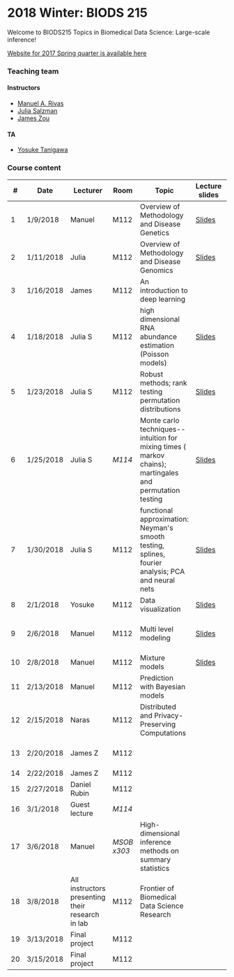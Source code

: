 # 2018 Winter: BIODS 215

Welcome to BIODS215 Topics in Biomedical Data Science: Large-scale inference!

[Website for 2017 Spring quarter is available here](2017.md)

### Teaching team

#### Instructors

- [Manuel A. Rivas](<mailto:mrivas@stanford.edu>)
- [Julia Salzman](<mailto:horence@stanford.edu>)
- [James Zou](<mailto:jamesz@stanford.edu>)

#### TA

- [Yosuke Tanigawa](<mailto:ytanigaw@stanford.edu>)

### Course content


| #  | Date      | Lecturer                                         | Room        | Topic                                                                                                     | Lecture slides                                                                                                                                | Readings                                                                                                                                                                                                                                                                                                                                                                                     | Assignments                                                                                                                                                   |
|----|-----------|--------------------------------------------------|-------------|-----------------------------------------------------------------------------------------------------------|-----------------------------------------------------------------------------------------------------------------------------------------------|----------------------------------------------------------------------------------------------------------------------------------------------------------------------------------------------------------------------------------------------------------------------------------------------------------------------------------------------------------------------------------------------|---------------------------------------------------------------------------------------------------------------------------------------------------------------|
| 1  | 1/9/2018  | Manuel                                           | M112        | Overview of Methodology and Disease Genetics                                                              | [Slides](https://github.com/biods215/biods215.github.io/blob/master/lecture_material/Introduction/2018/Rivas_BIODS215_2018_Lecture1.pdf)      | [D. Donoho. 50 years of Data Science](https://github.com/biods215/biods215.github.io/blob/master/readings/50YearsDataScience_Donoho2015.pdf)                                                                                                                                                                                                                                                 |                                                                                                                                                               |
| 2  | 1/11/2018 | Julia                                            | M112        | Overview of Methodology and Disease Genomics                                                              | [Slides](https://github.com/biods215/biods215.github.io/blob/master/lecture_material/Introduction/2018/BMI-215-2018-JS-lecture2.pdf)          | [Xiong et. al., 2015](https://github.com/biods215/biods215.github.io/blob/master/readings/Xiong_et_al2015.pdf), [Graveley, 2001](https://github.com/biods215/biods215.github.io/blob/master/readings/Graveley2001.pdf), [Rosenberg, et. al, 2015](https://github.com/biods215/biods215.github.io/blob/master/readings/Rosenberg_et_al2015.pdf)                                               |                                                                                                                                                               |
| 3  | 1/16/2018 | James                                            | M112        | An introduction to deep learning                                                                          |                                                                                                                                               | [Neural Nets and Deep learning primer](http://neuralnetworksanddeeplearning.com/), [Deep learning for computational biology](https://github.com/biods215/biods215.github.io/blob/master/readings/Angermueller_et_al2016.pdf), [Deep learning for healthcare: review, opportunities and challenges](https://github.com/biods215/biods215.github.io/blob/master/readings/Miotto_et_al2017.pdf) |                                                                                                                                                               |
| 4  | 1/18/2018 | Julia S                                          | M112        | high dimensional RNA abundance estimation (Poisson models)                                                | [Slides](https://github.com/biods215/biods215.github.io/blob/master/lecture_material/Poisson_models/2018/BIODS215-JS-lecture2-2018.pdf)       | [Jiang and Wong, 2009](https://github.com/biods215/biods215.github.io/blob/master/readings/JiangWong2009.pdf), [IVT-seq](https://github.com/biods215/biods215.github.io/blob/master/readings/Lahens_et_al2014.pdf), [Statistical Model of RNA-seq data](https://github.com/biods215/biods215.github.io/blob/master/readings/SalzmanJiangWong2011.pdf)                                        | [PSet1](https://github.com/biods215/biods215.github.io/blob/master/problem_sets/2018/BIODS215-2018_Problem_set_1.pdf) out (due 1/30/2018)                     |
| 5  | 1/23/2018 | Julia S                                          | M112        | Robust methods; rank testing permutation distributions                                                    | [Slides](https://github.com/biods215/biods215.github.io/blob/master/lecture_material/Robust_methods/2018/BIODS215-JS-lecture3-2018.pdf)       | [Zhang, Razaviyayn, and Tse, 2018](https://github.com/biods215/biods215.github.io/blob/master/readings/ZhangRazaviyaynTse2018.pdf), [Lior Pachter blog post](https://liorpachter.wordpress.com/2017/08/02/how-not-to-perform-a-differential-expression-analysis-or-science/).                                                                                                                |                                                                                                                                                               |
| 6  | 1/25/2018 | Julia S                                          | *M114*      | Monte carlo techniques-- intuition for mixing times ( markov chains); martingales and permutation testing | [Slides](https://github.com/biods215/biods215.github.io/blob/master/lecture_material/Robust_methods/2018/BIODS215-JS-lecture4-2018.pdf)       | For review of Mann Whitney & Kruskall Walls test, please refer to Section 11.2.3. and 12.2.3 of  [J. Rice, 2007](https://searchworks.stanford.edu/view/7114181).                                                                                                                                                                                                                             | [Class project proposal due](https://github.com/biods215/biods215.github.io/blob/master/projects/2018/BIODS215-2018_project_proposal.pdf) out (due 1/30/2018) |
| 7  | 1/30/2018 | Julia S                                          | M112        | functional approximation: Neyman's smooth testing, splines, fourier analysis; PCA and neural nets         | [Slides](https://github.com/biods215/biods215.github.io/blob/master/lecture_material/Robust_methods/2018/BIODS215-JS-lecture5-2018.pdf)       | [Chung and Romano, 2013](https://github.com/biods215/biods215.github.io/blob/master/readings/ChungRomano2013.pdf), [Pimentel, et. al., 2017](https://github.com/biods215/biods215.github.io/blob/master/readings/Pimentel_et_al 2017.pdf)                                                                                                                                                    | ~~PSet 1 due~~. We extend the deadline by a week.                                                                                                             |
| 8  | 2/1/2018  | Yosuke                                           | M112        | Data visualization                                                                                        | [Slides](https://github.com/biods215/biods215.github.io/blob/master/lecture_material/Visualization/2018/BIODS215-2018-data-visualization.pdf) |                                                                                                                                                                                                                                                                                                                                                                                              |                                                                                                                                                               |
| 9  | 2/6/2018  | Manuel                                           | M112        | Multi level modeling                                                                                      | [Slides](https://github.com/biods215/biods215.github.io/blob/master/lecture_material/HierarchicalModels/2018/Rivas_2018_BDS215_Lecture1.pdf)  | [Efron, 2009](https://github.com/biods215/biods215.github.io/blob/master/readings/2009FutureEfron.pdf); [Gelman](https://github.com/biods215/biods215.github.io/blob/master/lecture_material/HierarchicalModels/2018/MultilevelModelingLecture1_Gelman.pdf)                                                                                                                                  | *PSet1 due*; [PSet2](https://github.com/biods215/biods215.github.io/blob/master/problem_sets/2018/BIODS215-2018_Problem_set_2.pdf) out (due 2/22/2018)        |
| 10 | 2/8/2018  | Manuel                                           | M112        | Mixture models                                                                                            | [Slides](https://github.com/biods215/biods215.github.io/blob/master/lecture_material/MixtureModels/2018/Rivas_2018_BDS215_Lecture3.pdf)       | [Rivas, et. al. 2015, PTVs](https://github.com/biods215/biods215.github.io/blob/master/readings/Rivas_et_al2015.pdf); [Rivas, et. al. 2016, IBD](https://github.com/biods215/biods215.github.io/blob/master/lecture_material/HierarchicalModels/2018/Rivas_et_al2016.pdf)                                                                                                                    |                                                                                                                                                               |
| 11 | 2/13/2018 | Manuel                                           | M112        | Prediction with Bayesian models                                                                           |                                                                                                                                               |                                                                                                                                                                                                                                                                                                                                                                                              |                                                                                                                                                               |
| 12 | 2/15/2018 | Naras                                            | M112        | Distributed and Privacy-Preserving Computations                                                           |                                                                                                                                               |                                                                                                                                                                                                                                                                                                                                                                                              |                                                                                                                                                               |
| 13 | 2/20/2018 | James Z                                          | M112        |                                                                                                           |                                                                                                                                               |                                                                                                                                                                                                                                                                                                                                                                                              | Class project milestone due                                                                                                                                   |
| 14 | 2/22/2018 | James Z                                          | M112        |                                                                                                           |                                                                                                                                               |                                                                                                                                                                                                                                                                                                                                                                                              | PSet 2 due                                                                                                                                                    |
| 15 | 2/27/2018 | Daniel Rubin                                     | M112        |                                                                                                           |                                                                                                                                               |                                                                                                                                                                                                                                                                                                                                                                                              |                                                                                                                                                               |
| 16 | 3/1/2018  | Guest lecture                                    | *M114*      |                                                                                                           |                                                                                                                                               |                                                                                                                                                                                                                                                                                                                                                                                              |                                                                                                                                                               |
| 17 | 3/6/2018  | Manuel                                           | *MSOB x303* | High-dimensional inference methods on summary statistics                                                  |                                                                                                                                               |                                                                                                                                                                                                                                                                                                                                                                                              |                                                                                                                                                               |
| 18 | 3/8/2018  | All instructors presenting their research in lab | M112        | Frontier of Biomedical Data Science Research                                                              |                                                                                                                                               |                                                                                                                                                                                                                                                                                                                                                                                              |                                                                                                                                                               |
| 19 | 3/13/2018 | Final project                                    | M112        |                                                                                                           |                                                                                                                                               |                                                                                                                                                                                                                                                                                                                                                                                              |                                                                                                                                                               |
| 20 | 3/15/2018 | Final project                                    | M112        |                                                                                                           |                                                                                                                                               |                                                                                                                                                                                                                                                                                                                                                                                              | Final project write up due                                                                                                                                    |
